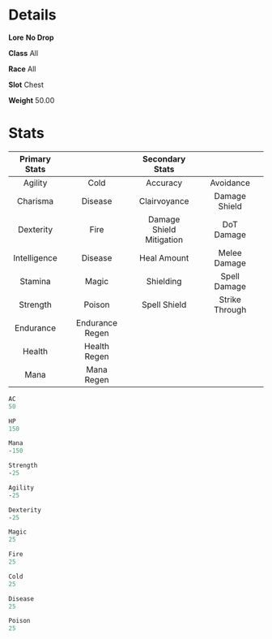 <!-- TITLE: Huge Metal Hull -->
<!-- SUBTITLE: A giant metal shell from the Alchemical Behemoth underneath Xuolia -->

# Details
**Lore**
**No Drop**

**Class**
All

**Race**
All

**Slot**
Chest

**Weight**
50.00

# Stats
| Primary Stats |    |  |    | Secondary Stats |    |||
|:---:|:---|:---:|:---|:---:|:---|:---:|:---|
|Agility||Cold||Accuracy||Avoidance||
|Charisma||Disease||Clairvoyance||Damage Shield||
|Dexterity||Fire||Damage Shield Mitigation||DoT Damage||
|Intelligence||Disease||Heal Amount||Melee Damage||
|Stamina||Magic||Shielding||Spell Damage||
|Strength||Poison||Spell Shield||Strike Through||
|Endurance||Endurance Regen||||||
|Health||Health Regen||||||
|Mana||Mana Regen||||||
```perl
AC
50

HP
150

Mana
-150

Strength
-25

Agility
-25

Dexterity
-25

Magic
25

Fire
25

Cold
25

Disease
25

Poison
25